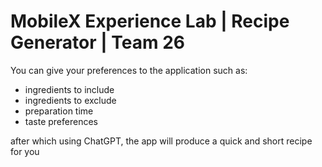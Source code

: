 # MobileX Experience Lab | Recipe Generator | Team 26 
You can give your preferences to the application such as:
 - ingredients to include
 - ingredients to exclude
 - preparation time
 - taste preferences

after which using ChatGPT, the app will produce a quick and short recipe for you
